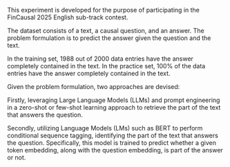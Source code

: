 This experiment is developed for the purpose of participating in the FinCausal 2025 English sub-track contest.


The dataset consists of a text, a causal question, and an answer. The problem formulation is to predict the answer given the question and the text.


In the training set, 1988 out of 2000 data entries have the answer completely contained in the text. In the practice set, 100% of the data entries have the answer completely contained in the text.


Given the problem formulation, two approaches are devised:


Firstly, leveraging Large Language Models (LLMs) and prompt engineering in a zero-shot or few-shot learning approach to retrieve the part of the text that answers the question.


Secondly, utilizing Language Models (LMs) such as BERT to perform conditional sequence tagging, identifying the part of the text that answers the question. Specifically, this model is trained to predict whether a given token embedding, along with the question embedding, is part of the answer or not.


